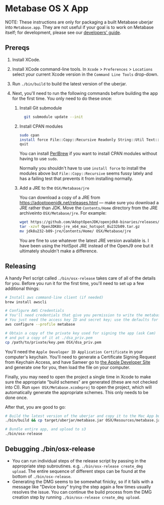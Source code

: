 # Metabase OS X App

NOTE: These instructions are only for packaging a built Metabase uberjar into `Metabase.app`. They are not useful if your goal is to work on Metabase itself; for development, please see
our [developers' guide](developers-guide.md).

## Prereqs

1.  Install XCode.

1.  Install XCode command-line tools. In `Xcode` > `Preferences` > `Locations` select your current Xcode version in the `Command Line Tools` drop-down.

1.  Run `./bin/build` to build the latest version of the uberjar.

1.  Next, you'll need to run the following commands before building the app for the first time. You only need to do these once:

    1.  Install Git submodule

        ```bash
          git submodule update --init
        ```

    1.  Install CPAN modules

        ```bash
        sudo cpan
        install force File::Copy::Recursive Readonly String::Util Text::Caml JSON
        quit
        ```

        You can install [PerlBrew](https://perlbrew.pl/) if you want to install CPAN modules without having to use `sudo`.

        Normally you shouldn't have to use `install force` to install the modules above but `File::Copy::Recursive` seems fussy lately and has a failing test that
        prevents it from installing normally.

    1.  Add a JRE to the `OSX/Metabase/jre`

        You can download a copy of a JRE from https://adoptopenjdk.net/releases.html — make sure you download a JRE rather than JDK. Move the `Contents/Home` directory from
        the JRE archiveinto `OSX/Metabase/jre`. For example:

        ```bash
        wget https://github.com/AdoptOpenJDK/openjdk8-binaries/releases/download/jdk8u232-b09/OpenJDK8U-jre_x64_mac_hotspot_8u232b09.tar.gz
        tar -xzvf OpenJDK8U-jre_x64_mac_hotspot_8u232b09.tar.gz
        mv jdk8u232-b09-jre/Contents/Home/ OSX/Metabase/jre
        ```

        You are fine to use whatever the latest JRE version available is. I have been using the HotSpot JRE instead of the OpenJ9 one but it ultimately shouldn't make a difference.

## Releasing

A handy Perl script called `./bin/osx-release` takes care of all of the details for you. Before you run it for the first time, you'll need to set up a few additional things:

```bash
# Install aws command-line client (if needed)
brew install awscli

# Configure AWS Credentials
# You'll need credentials that give you permission to write the metabase-osx-releases S3 bucket.
# You just need the access key ID and secret key; use the defaults for locale and other options.
aws configure --profile metabase

# Obtain a copy of the private key used for signing the app (ask Cam)
# and put a copy of it at ./dsa_priv.pem
cp /path/to/private/key.pem OSX/dsa_priv.pem
```

You'll need the `Apple Developer ID Application Certificate` in your computer's keychain.
You'll need to generate a Certificate Signing Request from Keychain Access, and have Sameer go to [the Apple Developer Site](https://developer.apple.com/account/mac/certificate/)
and generate one for you, then load the file on your computer.

Finally, you may need to open the project a single time in Xcode to make sure the appropriate "build schemes" are generated (these are not checked into CI).
Run `open OSX/Metabase.xcodeproj` to open the project, which will automatically generate the appropriate schemes. This only needs to be done once.

After that, you are good to go:
```bash
# Build the latest version of the uberjar and copy it to the Mac App build directory
./bin/build && cp target/uberjar/metabase.jar OSX/Resources/metabase.jar

# Bundle entire app, and upload to s3
./bin/osx-release
```

## Debugging ./bin/osx-release

*  You can run individual steps of the release script by passing in the appropriate step subroutines. e.g. `./bin/osx-release create_dmg upload`.
   The entire sequence of different steps can be found at the bottom of `./bin/osx-release`.
*  Generating the DMG seems to be somewhat finicky, so if it fails with a message like "Device busy" trying the step again a few times usually resolves the issue.
   You can continue the build process from the DMG creation step by running `./bin/osx-release create_dmg upload`.
